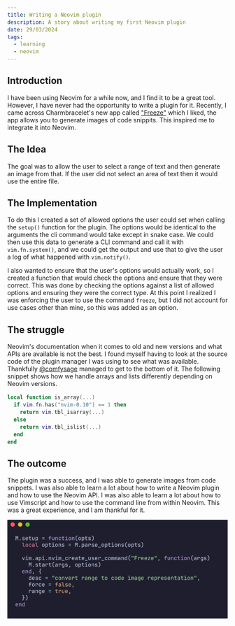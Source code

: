 ```yaml
---
title: Writing a Neovim plugin
description: A story about writing my first Neovim plugin
date: 29/03/2024
tags:
  - learning
  - neovim
---
```


## Introduction

I have been using Neovim for a while now, and I find it to be a great tool. However, I have never had the opportunity to write a plugin for it. Recently, I came across Charmbracelet's new app called ["Freeze"](https://github.com/charmbracelet/freeze) which I liked, the app allows you to generate images of code snippits. This inspired me to integrate it into Neovim.

## The Idea

The goal was to allow the user to select a range of text and then generate an image from that. If the user did not select an area of text then it would use the entire file. 

## The Implementation

To do this I created a set of allowed options the user could set when calling the `setup()` function for the plugin. The options would be identical to the arguments the cli command would take except in snake case. We could then use this data to generate a CLI command and call it with `vim.fn.system()`, and we could get the output and use that to give the user a log of what happened with `vim.notify()`.

I also wanted to ensure that the user's options would actually work, so I created a function that would check the options and ensure that they were correct. This was done by checking the options against a list of allowed options and ensuring they were the correct type. At this point I realized I was enforcing the user to use the command `freeze`, but I did not account for use cases other than mine, so this was added as an option.

## The struggle

Neovim's documentation when it comes to old and new versions and what APIs are available is not the best. I found myself having to look at the source code of the plugin manager I was using to see what was available. Thankfully [@comfysage](https://github.com/comfysage) managed to get to the bottom of it. The following snippet shows how we handle arrays and lists differently depending on Neovim versions.

```lua
local function is_array(...)
  if vim.fn.has("nvim-0.10") == 1 then
    return vim.tbl_isarray(...)
  else
    return vim.tbl_islist(...)
  end
end
```

## The outcome

The plugin was a success, and I was able to generate images from code snippets. I was also able to learn a lot about how to write a Neovim plugin and how to use the Neovim API. I was also able to learn a lot about how to use Vimscript and how to use the command line from within Neovim. This was a great experience, and I am thankful for it.

![Example of the plugin in action](/public/posts/2024-03-29_freeze.webp)
